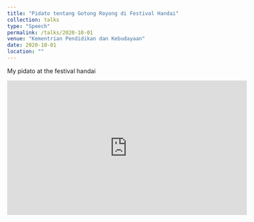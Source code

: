```yaml
---
title: "Pidato tentang Gotong Royong di Festival Handai"
collection: talks
type: "Speech"
permalink: /talks/2020-10-01
venue: "Kementrian Pendidikan dan Kebudayaan"
date: 2020-10-01
location: ""
---
```


My pidato at the festival handai

<iframe width="560" height="315" src="https://www.youtube.com/embed/s5QxlNbbfws?si=hAgg6D9xU2y87_nY" title="YouTube video player" frameborder="0" allow="accelerometer; autoplay; clipboard-write; encrypted-media; gyroscope; picture-in-picture; web-share" allowfullscreen></iframe>
